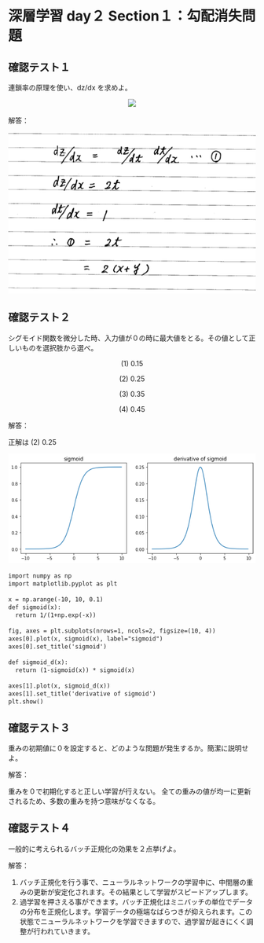 


# 深層学習 day２ Section１：勾配消失問題

## 確認テスト１

連鎖率の原理を使い、dz/dx を求めよ。

<p align="center">
    <img src="https://latex.codecogs.com/svg.latex?\begin{align*}z&=t^2\\t&=x+y\\\end{align*}"> 
</p>

解答：

<p align="center">
    <img src="https://github.com/ontheroad2021/RabbitChallenge/blob/main/images/3_2_1_2_Review_Test_01.png"> 
</p>


## 確認テスト２

シグモイド関数を微分した時、入力値が０の時に最大値をとる。その値として正しいものを選択肢から選べ。

<p align="center">(1) 0.15</p>
<p align="center">(2) 0.25</p>
<p align="center">(3) 0.35</p>
<p align="center">(4) 0.45</p>

解答：

正解は (2) 0.25

<p align="center">
    <img src="https://raw.githubusercontent.com/ontheroad2021/RabbitChallenge/main/images/3_2_1_2_Review_Test_02.png"> 
</p>

```
import numpy as np
import matplotlib.pyplot as plt

x = np.arange(-10, 10, 0.1)
def sigmoid(x):
  return 1/(1+np.exp(-x))

fig, axes = plt.subplots(nrows=1, ncols=2, figsize=(10, 4))
axes[0].plot(x, sigmoid(x), label="sigmoid")
axes[0].set_title('sigmoid')

def sigmoid_d(x):
  return (1-sigmoid(x)) * sigmoid(x)

axes[1].plot(x, sigmoid_d(x))
axes[1].set_title('derivative of sigmoid')
plt.show()
```

## 確認テスト３

重みの初期値に０を設定すると、どのような問題が発生するか。簡潔に説明せよ。

解答：

重みを０で初期化すると正しい学習が行えない。
全ての重みの値が均一に更新されるため、多数の重みを持つ意味がなくなる。

## 確認テスト４

一般的に考えられるバッチ正規化の効果を２点挙げよ。

解答：

1. バッチ正規化を行う事で、ニューラルネットワークの学習中に、中間層の重みの更新が安定化されます。その結果として学習がスピードアップします。
2. 過学習を押さえる事ができます。バッチ正規化はミニバッチの単位でデータの分布を正規化します。学習データの極端なばらつきが抑えられます。この状態でニューラルネットワークを学習できますので、過学習が起きにくく調整が行われていきます。

